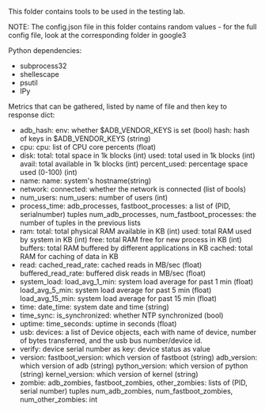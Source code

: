 This folder contains tools to be used in the testing lab.

NOTE: The config.json file in this folder contains random values - for the full
config file, look at the corresponding folder in google3

Python dependencies:
  - subprocess32
  - shellescape
  - psutil
  - IPy

Metrics that can be gathered, listed by name of file and then key to response
dict:

* adb_hash:
    env: whether $ADB_VENDOR_KEYS is set (bool)
    hash: hash of keys in $ADB_VENDOR_KEYS (string)
* cpu:
    cpu: list of CPU core percents (float)
* disk:
    total: total space in 1k blocks (int)
    used: total used in 1k blocks (int)
    avail: total available in 1k blocks (int)
    percent_used: percentage space used (0-100) (int)
* name:
    name: system's hostname(string)
* network:
    connected: whether the network is connected (list of bools)
* num_users:
    num_users: number of users (int)
* process_time:
    adb_processes, fastboot_processes: a list of (PID, serialnumber)
                tuples
    num_adb_processes, num_fastboot_processes: the number of tuples
                in the previous lists
* ram:
    total: total physical RAM available in KB (int)
    used: total RAM used by system in KB (int)
    free: total RAM free for new process in KB (int)
    buffers: total RAM buffered by different applications in KB
    cached: total RAM for caching of data in KB
* read:
    cached_read_rate: cached reads in MB/sec (float)
    buffered_read_rate: buffered disk reads in MB/sec (float)
* system_load:
    load_avg_1_min: system load average for past 1 min (float)
    load_avg_5_min: system load average for past 5 min (float)
    load_avg_15_min: system load average for past 15 min (float)
* time:
    date_time: system date and time (string)
* time_sync:
    is_synchronized: whether NTP synchronized (bool)
* uptime:
    time_seconds: uptime in seconds (float)
* usb:
    devices: a list of Device objects, each with name of device, number of bytes
    transferred, and the usb bus number/device id.
* verify:
    device serial number as key: device status as value
* version:
    fastboot_version: which version of fastboot (string)
    adb_version: which version of adb (string)
    python_version: which version of python (string)
    kernel_version: which version of kernel (string)
* zombie:
    adb_zombies, fastboot_zombies, other_zombies: lists of
                (PID, serial number) tuples
    num_adb_zombies, num_fastboot_zombies, num_other_zombies: int
